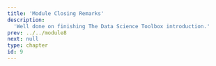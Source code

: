 ```yaml
---
title: 'Module Closing Remarks'
description:
  'Well done on finishing The Data Science Toolbox introduction.'
prev: ../../module8
next: null
type: chapter
id: 9
---
```


<exercise id="0" title="Congratulations!" type="slides, video">

<slides source="module9/module9_00" shot="25" start="0:00" end="0:35">
</slides>

</exercise>
